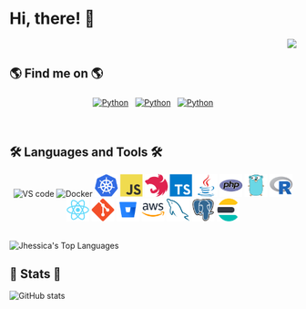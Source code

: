 <h1>Hi, there! 👋 </h1>

<img align="right" src="https://visitor-badge.laobi.icu/badge?page_id=jhessikanda.jhessikanda"/>

<br />

<h2> 🌎 Find me on 🌎 </h2>


<p align="center">
 <a href="https://linkedin.com/in/jhessikanda" target="_blank" rel="noopener noreferrer"> <img src="https://cdn.jsdelivr.net/npm/simple-icons@v3/icons/linkedin.svg" alt="Python" height="40" style="vertical-align:top; margin:4px"></a>
  <a href="https://instagram.com/jhessikanda" target="_blank" rel="noopener noreferrer"> <img src="https://cdn.jsdelivr.net/npm/simple-icons@v3/icons/instagram.svg" alt="Python" height="40" style="vertical-align:top; margin:4px"></a>
 <a href="mailto:jhessikanda@gmail.com"> <img src="https://cdn.jsdelivr.net/npm/simple-icons@v3/icons/gmail.svg" alt="Python" height="40" style="vertical-align:top; margin:4px"></a>
</p>

<br />

<h2>🛠 Languages and Tools 🛠</h2>
<p align="center">
  <!-- Vs Code -->
  <img src="https://img.icons8.com/fluent/48/000000/visual-studio-code-2019.png" alt="VS code" width="40" height="40"/>
  <!-- Docker -->
  <img src="https://img.icons8.com/fluency/48/000000/docker.png" alt="Docker" width="40" height="40"/>
  <!-- kubernetes -->
  <img src="https://raw.githubusercontent.com/devicons/devicon/master/icons/kubernetes/kubernetes-original.svg" alt="Kubernetes" width="40" height="40"/>
  <!-- JS -->
  <a href="https://github.com/search?q=user%3Ajhessikanda+language%3Ajavascript&type=Repositories" > 
  <img src="https://github.com/devicons/devicon/blob/master/icons/javascript/javascript-original.svg" alt="Javascript" width="40" height="40"/></a>
  <!-- NestJS -->
  <img src="https://raw.githubusercontent.com/devicons/devicon/master/icons/nestjs/nestjs-original.svg" alt="NestJS" width="40" height="40"/>
  <!-- TS -->
  <a href="https://github.com/search?q=user%3Ajhessikanda+language%3Atypescript&type=Repositories" > 
  <img src="https://raw.githubusercontent.com/devicons/devicon/master/icons/typescript/typescript-original.svg" alt="Typescript" width="40" height="40"/></a>
  <!-- Java -->
  <a href="https://github.com/search?q=user%3Ajhessikanda+language%3AJava&type=Repositories" > 
  <img src="https://raw.githubusercontent.com/devicons/devicon/master/icons/java/java-original.svg" alt="Java" width="40" height="40"/></a>
  <!-- PHP -->
  <img src="https://raw.githubusercontent.com/devicons/devicon/master/icons/php/php-original.svg" alt="PHP" width="40" height="40"/>
  <!-- Golang -->
  <a href="https://github.com/search?l=Go&q=user%3Ajhessikanda+language%3AGolang&type=Repositories" > 
  <img src="https://raw.githubusercontent.com/devicons/devicon/master/icons/go/go-original.svg" alt="Golang" width="40" height="40"/></a>
  <!-- R -->
  <a href="https://github.com/search?q=user%3Ajhessikanda+language%3AR&type=Repositories" > 
  <img src="https://raw.githubusercontent.com/devicons/devicon/master/icons/r/r-original.svg" alt="R" width="40" height="40"/></a>
  <!-- React -->
  <img src="https://raw.githubusercontent.com/devicons/devicon/master/icons/react/react-original.svg" alt="react" width="40" height="40"/>
  <!-- Git -->
  <img src="https://raw.githubusercontent.com/devicons/devicon/master/icons/git/git-original.svg" alt="Git" width="40" height="40"/>
  <!-- Bitbucket -->
  <img src="https://raw.githubusercontent.com/devicons/devicon/master/icons/bitbucket/bitbucket-original.svg" alt="Bitbucket" width="40" height="40"/>
  <!-- AWS -->
  <img src="https://raw.githubusercontent.com/devicons/devicon/master/icons/amazonwebservices/amazonwebservices-original-wordmark.svg" alt="AWS" width="40" height="40"/>
  <!-- MySQL -->
  <img src="https://raw.githubusercontent.com/devicons/devicon/master/icons/mysql/mysql-original.svg" alt="MySQL" width="40" height="40"/>
  <!-- PostgreSQL -->
  <img src="https://raw.githubusercontent.com/devicons/devicon/master/icons/postgresql/postgresql-original.svg" alt="AWS" width="40" height="40"/>
  <!-- Elasticsearch -->
  <img src="https://raw.githubusercontent.com/devicons/devicon/master/icons/elasticsearch/elasticsearch-original.svg" alt="Elasticsearch" width="40" height="40"/>
</p>

<br />

<img alt="Jhessica's Top Languages" src="https://github-readme-stats-jhessicas-projects.vercel.app/api/top-langs/?username=jhessikanda&theme=tokyonight&hide=CSS,HTML,Dockerfile"/>

<br />

<h2> 💫 Stats 💫 </h2>

![GitHub stats](https://github-readme-stats-jhessicas-projects.vercel.app/api?username=jhessikanda&show_icons=true&theme=tokyonight)




